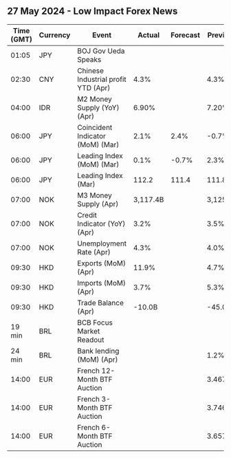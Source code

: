 ## 27 May 2024 - Low Impact Forex News

| Time (GMT) | Currency | Event | Actual | Forecast | Previous |
|------|----------|-------|--------|----------|----------|
| 01:05 | JPY | BOJ Gov Ueda Speaks |  |  |  |
| 02:30 | CNY | Chinese Industrial profit YTD (Apr) | 4.3% |  | 4.3% |
| 04:00 | IDR | M2 Money Supply (YoY) (Apr) | 6.90% |  | 7.20% |
| 06:00 | JPY | Coincident Indicator (MoM) (Mar) | 2.1% | 2.4% | -0.7% |
| 06:00 | JPY | Leading Index (MoM) (Mar) | 0.1% | -0.7% | 2.3% |
| 06:00 | JPY | Leading Index (Mar) | 112.2 | 111.4 | 111.8 |
| 07:00 | NOK | M3 Money Supply (Apr) | 3,117.4B |  | 3,125.8B |
| 07:00 | NOK | Credit Indicator (YoY) (Apr) | 3.2% |  | 3.5% |
| 07:00 | NOK | Unemployment Rate (Apr) | 4.3% |  | 4.0% |
| 09:30 | HKD | Exports (MoM) (Apr) | 11.9% |  | 4.7% |
| 09:30 | HKD | Imports (MoM) (Apr) | 3.7% |  | 5.3% |
| 09:30 | HKD | Trade Balance (Apr) | -10.0B |  | -45.0B |
| 19 min | BRL | BCB Focus Market Readout |  |  |  |
| 24 min | BRL | Bank lending (MoM) (Apr) |  |  | 1.2% |
| 14:00 | EUR | French 12-Month BTF Auction |  |  | 3.467% |
| 14:00 | EUR | French 3-Month BTF Auction |  |  | 3.746% |
| 14:00 | EUR | French 6-Month BTF Auction |  |  | 3.657% |
